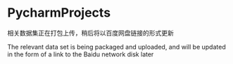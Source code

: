 # PycharmProjects

相关数据集正在打包上传，稍后将以百度网盘链接的形式更新

The relevant data set is being packaged and uploaded, and will be updated in the form of a link to the Baidu network disk later 
